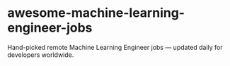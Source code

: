 # awesome-machine-learning-engineer-jobs
Hand-picked remote Machine Learning Engineer jobs — updated daily for developers worldwide.
